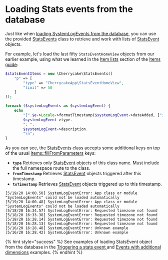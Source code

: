 # Loading Stats events from the database

Just like when [loading SystemLogEvents from the database](../systemlog-guide/loading-systemlog-events-from-the-database.md), you can use the provided [StatsEvents](../../reference/core-classes/statsevents/) class to retrieve and work with lists of [StatsEvent](../../reference/core-classes/statsevent/) objects.

For example, let's load the last fifty `StatsEventHomeView` objects from our earlier example, using what we learned in the [Item lists](../items-guide/item-lists.md) section of the [Items guide](../items-guide/):

```php
$statsEventItems = new \Cherrycake\StatsEvents([
    "p" => [
        "type" => "CherrycakeApp\StatsEventHomeView",
        "limit" => 50
    ]
]);

foreach ($systemLogEvents as $systemLogEvent) {
    echo
        "[".$e->Locale->formatTimestamp($systemLogEvent->dateAdded, ["isHours" => true, "isSeconds" => true])."] ".
        $systemLogEvent->type.
        ": ".
        $systemLogEvent->description.
        "\n";
}
```

As you can see, the [StatsEvents](../../reference/core-classes/statsevents/statsevents-methods.md#fillfromparameters) class accepts some additional keys on top of the usual [Items::fillFromParameters](../../reference/core-classes/items/items-methods.md#fillfromparameters) keys:

* **`type`** Retrieves only [StatsEvent](../../reference/core-classes/statsevent/) objects of this class name. Must include the full namespace route to the class.
* **`fromTimestamp`** Retrieves [StatsEvent](../../reference/core-classes/statsevent/) objects triggered after this timestamp.
* **`toTimestamp`** Retrieves [StatsEvent](../../reference/core-classes/statsevent/) objects triggered up to this timestamp.

```text
[5/19/20 14:00.50] SystemLogEventError: App class or module "SystemLogEvents" could not be loaded automatically
[5/19/20 14:00.48] SystemLogEventError: App class or module "SystemLogEvents" could not be loaded automatically
[5/18/20 16:34.57] SystemLogEventError: Requested timezone not found
[5/18/20 16:33.38] SystemLogEventError: Requested timezone not found
[5/18/20 16:28.14] SystemLogEventError: Requested timezone not found
[5/18/20 16:28.13] SystemLogEventError: Requested timezone not found
[5/16/20 16:28.48] SystemLogEventError: Unknown example
[5/16/20 16:28.42] SystemLogEventError: Unknown example
```

{% hint style="success" %}
See examples of loading StatsEvent object from the database in the [Triggering a stats event ](https://documentation-examples.cherrycake.io/example/statsGuideTriggeringEvent)and [Events with additional dimensions](https://documentation-examples.cherrycake.io/example/statsGuideAdditionalDimensions) examples.
{% endhint %}

